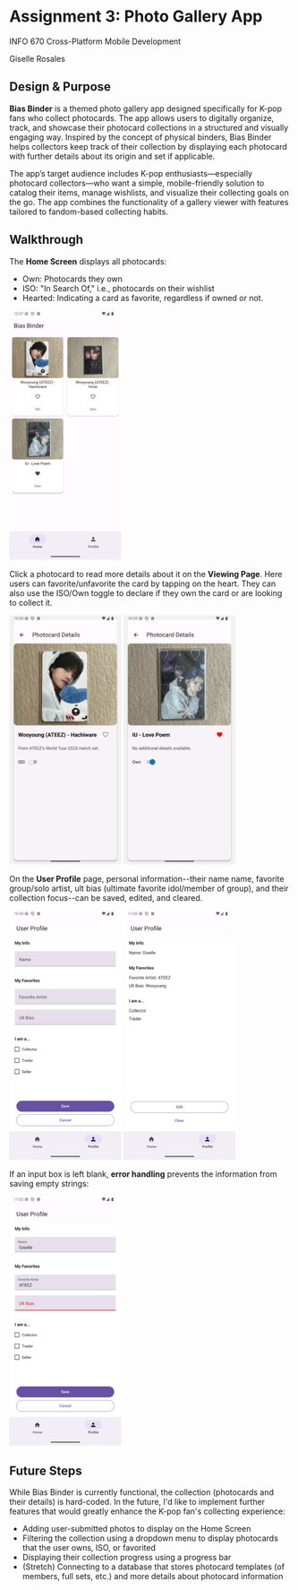 # Assignment 3: Photo Gallery App

INFO 670 Cross-Platform Mobile Development

Giselle Rosales

## Design & Purpose

**Bias Binder** is a themed photo gallery app designed specifically for K-pop fans who collect photocards. The app allows users to digitally organize, track, and showcase their photocard collections in a structured and visually engaging way. Inspired by the concept of physical binders, Bias Binder helps collectors keep track of their collection by displaying each photocard with further details about its origin and set if applicable.

The app’s target audience includes K-pop enthusiasts—especially photocard collectors—who want a simple, mobile-friendly solution to catalog their items, manage wishlists, and visualize their collecting goals on the go. The app combines the functionality of a gallery viewer with features tailored to fandom-based collecting habits.

## Walkthrough

The **Home Screen** displays all photocards:
- Own: Photocards they own
- ISO: "In Search Of," i.e., photocards on their wishlist
- Hearted: Indicating a card as favorite, regardless if owned or not.

<img src="../Assignment_screenshots/BiasBinder_home.png" alt="Bias Binder Home Screen" width="200"/>

Click a photocard to read more details about it on the **Viewing Page**.
Here users can favorite/unfavorite the card by tapping on the heart.
They can also use the ISO/Own toggle to declare if they own the card or are looking to collect it.

<img src="../Assignment_screenshots/BiasBinder_viewing.png" alt="Bias Binder Viewing Page 1" width="200"/> <img src="../Assignment_screenshots/BiasBinder_viewing2.png" alt="Bias Binder Viewing Page 2" width="200"/>

On the **User Profile** page, personal information--their name name, favorite group/solo artist, ult bias (ultimate favorite idol/member of group), and their collection focus--can be saved, edited, and cleared.

<img src="../Assignment_screenshots/BiasBinder_profileEmpty.png" alt="Bias Binder Profile Page Empty Info" width="200"/> <img src="../Assignment_screenshots/BiasBinder_profileFilled.png" alt="Bias Binder Profile Page Filled Info" width="200"/>

If an input box is left blank, **error handling** prevents the information from saving empty strings:

<img src="../Assignment_screenshots/BiasBinder_profileError.png" alt="Bias Binder Profile Page Error Info" width="200"/>

## Future Steps

While Bias Binder is currently functional, the collection (photocards and their details) is hard-coded. In the future, I'd like to implement further features that would greatly enhance the K-pop fan's collecting experience:
- Adding user-submitted photos to display on the Home Screen
- Filtering the collection using a dropdown menu to display photocards that the user owns, ISO, or favorited
- Displaying their collection progress using a progress bar
- (Stretch) Connecting to a database that stores photocard templates (of members, full sets, etc.) and more details about photocard information